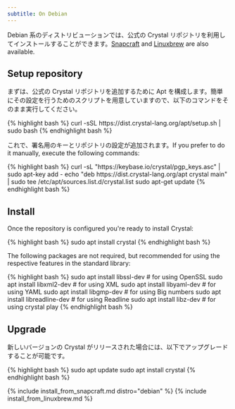 ```yaml
---
subtitle: On Debian
---
```


Debian 系のディストリビューションでは、公式の Crystal リポジトリを利用してインストールすることができます。[Snapcraft](#snapcraft) and [Linuxbrew](#linuxbrew) are also available.

## Setup repository

まずは、公式の Crystal リポジトリを追加するために Apt を構成します。簡単にその設定を行うためのスクリプトを用意していますので、以下のコマンドをそのまま実行してください。

<div class="code_section">{% highlight bash %}
curl -sSL https://dist.crystal-lang.org/apt/setup.sh | sudo bash
{% endhighlight bash %}</div>

これで、署名用のキーとリポジトリの設定が追加されます。If you prefer to do it manually, execute the following commands:

<div class="code_section">{% highlight bash %}
curl -sL "https://keybase.io/crystal/pgp_keys.asc" | sudo apt-key add -
echo "deb https://dist.crystal-lang.org/apt crystal main" | sudo tee /etc/apt/sources.list.d/crystal.list
sudo apt-get update
{% endhighlight bash %}</div>

## Install

Once the repository is configured you're ready to install Crystal:

<div class="code_section">{% highlight bash %}
sudo apt install crystal
{% endhighlight bash %}</div>

The following packages are not required, but recommended for using the respective features in the standard library:

<div class="code_section">{% highlight bash %}
sudo apt install libssl-dev      # for using OpenSSL
sudo apt install libxml2-dev     # for using XML
sudo apt install libyaml-dev     # for using YAML
sudo apt install libgmp-dev      # for using Big numbers
sudo apt install libreadline-dev # for using Readline
sudo apt install libz-dev        # for using crystal play
{% endhighlight bash %}</div>

## Upgrade

新しいバージョンの Crystal がリリースされた場合には、以下でアップグレードすることが可能です。

<div class="code_section">{% highlight bash %}
sudo apt update
sudo apt install crystal
{% endhighlight bash %}</div>

{% include install_from_snapcraft.md distro="debian" %}
{% include install_from_linuxbrew.md %}


